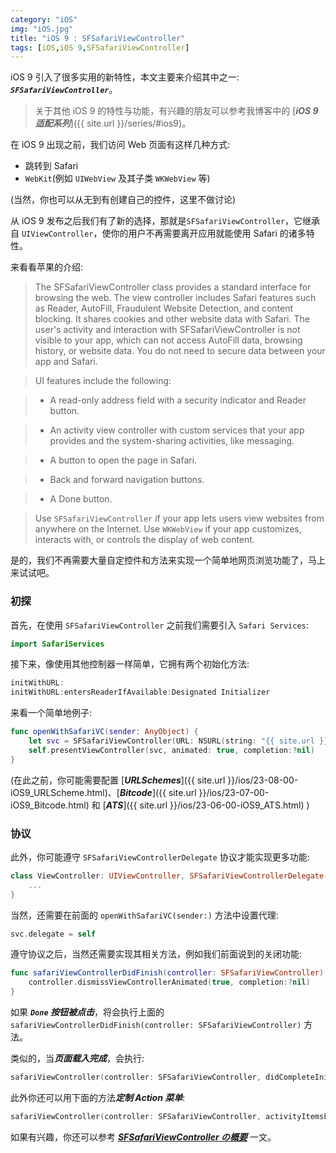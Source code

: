 ```yaml
---
category: "iOS"
img: "iOS.jpg"
title: "iOS 9 : SFSafariViewController"
tags: [iOS,iOS 9,SFSafariViewController]
---
```

iOS 9 引入了很多实用的新特性，本文主要来介绍其中之一: ***`SFSafariViewController`***。

> 关于其他 iOS 9 的特性与功能，有兴趣的朋友可以参考我博客中的 [***iOS 9 适配系列***]({{ site.url }}/series/#ios9)。

在 iOS 9 出现之前，我们访问 Web 页面有这样几种方式:

* 跳转到 Safari
* `WebKit`(例如 `UIWebView` 及其子类 `WKWebView` 等)

(当然，你也可以从无到有创建自己的控件，这里不做讨论)

从 iOS 9 发布之后我们有了新的选择，那就是`SFSafariViewController`，它继承自 `UIViewController`，使你的用户不再需要离开应用就能使用 Safari 的诸多特性。

来看看苹果的介绍:

> The SFSafariViewController class provides a standard interface for browsing the web. The view controller includes Safari features such as Reader, AutoFill, Fraudulent Website Detection, and content blocking. It shares cookies and other website data with Safari. The user's activity and interaction with SFSafariViewController is not visible to your app, which can not access AutoFill data, browsing history, or website data. You do not need to secure data between your app and Safari.

> UI features include the following:

> * A read-only address field with a security indicator and Reader button.

> * An activity view controller with custom services that your app provides and the system-sharing activities, like messaging.

> * A button to open the page in Safari.

> * Back and forward navigation buttons.

> * A Done button.

> Use `SFSafariViewController` if your app lets users view websites from anywhere on the Internet. Use `WKWebView` if your app customizes, interacts with, or controls the display of web content.

  是的，我们不再需要大量自定控件和方法来实现一个简单地网页浏览功能了，马上来试试吧。

### 初探

首先，在使用 `SFSafariViewController` 之前我们需要引入 `Safari Services`:

```swift
import SafariServices
```

接下来，像使用其他控制器一样简单，它拥有两个初始化方法:

```swift
initWithURL:
initWithURL:entersReaderIfAvailable:Designated Initializer
```

来看一个简单地例子:

```swift
func openWithSafariVC(sender: AnyObject) {
	let svc = SFSafariViewController(URL: NSURL(string: "{{ site.url }}/")!)
	self.presentViewController(svc, animated: true, completion:?nil)
}
```

(在此之前，你可能需要配置 [***URLSchemes***]({{ site.url }}/ios/23-08-00-iOS9_URLScheme.html)、[***Bitcode***]({{ site.url }}/ios/23-07-00-iOS9_Bitcode.html) 和 [***ATS***]({{ site.url }}/ios/23-06-00-iOS9_ATS.html) )

### 协议

此外，你可能遵守
 `SFSafariViewControllerDelegate` 协议才能实现更多功能:

```swift
class ViewController: UIViewController, SFSafariViewControllerDelegate {
	...
}
```

当然，还需要在前面的 `openWithSafariVC(sender:)` 方法中设置代理:

```swift
svc.delegate = self
```

遵守协议之后，当然还需要实现其相关方法，例如我们前面说到的关闭功能:

```swift
func safariViewControllerDidFinish(controller: SFSafariViewController) {
	controller.dismissViewControllerAnimated(true, completion:?nil)
}
```

如果 ***`Done` 按钮被点击***，将会执行上面的 `safariViewControllerDidFinish(controller: SFSafariViewController)` 方法。

类似的，当***页面载入完成***，会执行:

```swift
safariViewController(controller: SFSafariViewController, didCompleteInitialLoad: Bool)
```

此外你还可以用下面的方法***定制 Action 菜单***:

```swift
safariViewController(controller: SFSafariViewController, activityItemsForURL: NSURL, title: String?) -> [UIActivity]
```

如果有兴趣，你还可以参考 [***SFSafariViewController の概要***](https://dev.classmethod.jp/smartphone/iphone/introducing-sfsafariviewcontroller/) 一文。
